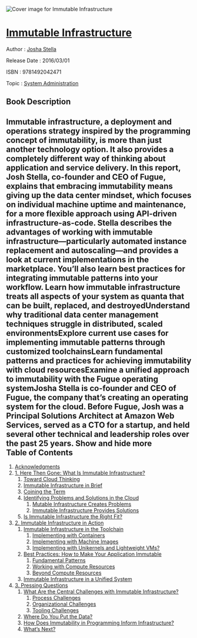 ![Cover image for Immutable Infrastructure](https://imgdetail.ebookreading.net/cover/cover/system_admin/EB9781492042471.jpg)

[Immutable Infrastructure](https://ebookreading.net/view/book/Immutable+Infrastructure-EB9781492042471_1.html "Immutable Infrastructure")
====================================================================================================================

Author : [Josha Stella](https://ebookreading.net/search/author/Josha+Stella)

Release Date : 2016/03/01

ISBN : 9781492042471

Topic : [System Administration](https://ebookreading.net/search/category/system-administration)

Book Description
-----------------

 Immutable infrastructure, a deployment and operations strategy inspired by the programming concept of immutability, is more than just another technology option. It also provides a completely different way of thinking about application and service delivery. In this report, Josh Stella, co-founder and CEO of Fugue, explains that embracing immutability means giving up the data center mindset, which focuses on individual machine uptime and maintenance, for a more flexible approach using API-driven infrastructure-as-code.
Stella describes the advantages of working with immutable infrastructure—particularly automated instance replacement and autoscaling—and provides a look at current implementations in the marketplace. You’ll also learn best practices for integrating immutable patterns into your workflow.
Learn how immutable infrastructure treats all aspects of your system as quanta that can be built, replaced, and destroyedUnderstand why traditional data center management techniques struggle in distributed, scaled environmentsExplore current use cases for implementing immutable patterns through customized toolchainsLearn fundamental patterns and practices for achieving immutability with cloud resourcesExamine a unified approach to immutability with the Fugue operating systemJosha Stella is co-founder and CEO of Fugue, the company that’s creating an operating system for the cloud. Before Fugue, Josh was a Principal Solutions Architect at Amazon Web Services, served as a CTO for a startup, and held several other technical and leadership roles over the past 25 years.
        Show and hide more                
Table of Contents
-----------------

1. [Acknowledgments](https://ebookreading.net/view/book/Immutable+Infrastructure-EB9781492042471_5.html#idm140191894811632)
1. [1. Here Then Gone: What Is Immutable Infrastructure?](https://ebookreading.net/view/book/Immutable+Infrastructure-EB9781492042471_6.html#ch1)
    1. [Toward Cloud Thinking](https://ebookreading.net/view/book/Immutable+Infrastructure-EB9781492042471_6.html#idm140191894799984)
    1. [Immutable Infrastructure in Brief](https://ebookreading.net/view/book/Immutable+Infrastructure-EB9781492042471_6.html#idm140191894798064)
    1. [Coining the Term](https://ebookreading.net/view/book/Immutable+Infrastructure-EB9781492042471_6.html#idm140191894797808)
    1. [Identifying Problems and Solutions in the Cloud](https://ebookreading.net/view/book/Immutable+Infrastructure-EB9781492042471_6.html#idm140191894782784)
        1. [Mutable Infrastructure Creates Problems](https://ebookreading.net/view/book/Immutable+Infrastructure-EB9781492042471_6.html#idm140191894766512)
        1. [Immutable Infrastructure Provides Solutions](https://ebookreading.net/view/book/Immutable+Infrastructure-EB9781492042471_6.html#idm140191894746032)
    1. [Is Immutable Infrastructure the Right Fit?](https://ebookreading.net/view/book/Immutable+Infrastructure-EB9781492042471_6.html#idm140191894732448)
1. [2. Immutable Infrastructure in Action](https://ebookreading.net/view/book/Immutable+Infrastructure-EB9781492042471_7.html#chapter_2)
    1. [Immutable Infrastructure in the Toolchain](https://ebookreading.net/view/book/Immutable+Infrastructure-EB9781492042471_7.html#immutable_infrastru)
        1. [Implementing with Containers](https://ebookreading.net/view/book/Immutable+Infrastructure-EB9781492042471_7.html#idm140191894700656)
        1. [Implementing with Machine Images](https://ebookreading.net/view/book/Immutable+Infrastructure-EB9781492042471_7.html#idm140191894707952)
        1. [Implementing with Unikernels and Lightweight VMs?](https://ebookreading.net/view/book/Immutable+Infrastructure-EB9781492042471_7.html#idm140191894612192)
    1. [Best Practices: How to Make Your Application Immutable](https://ebookreading.net/view/book/Immutable+Infrastructure-EB9781492042471_7.html#best_practices_how_)
        1. [Fundamental Patterns](https://ebookreading.net/view/book/Immutable+Infrastructure-EB9781492042471_7.html#idm140191894598608)
        1. [Working with Compute Resources](https://ebookreading.net/view/book/Immutable+Infrastructure-EB9781492042471_7.html#idm140191894589744)
        1. [Beyond Compute Resources](https://ebookreading.net/view/book/Immutable+Infrastructure-EB9781492042471_7.html#idm140191894558208)
    1. [Immutable Infrastructure in a Unified System](https://ebookreading.net/view/book/Immutable+Infrastructure-EB9781492042471_7.html#immutable_infrastru)
1. [3. Pressing Questions](https://ebookreading.net/view/book/Immutable+Infrastructure-EB9781492042471_8.html#idm140191894552208)
    1. [What Are the Central Challenges with Immutable Infrastructure?](https://ebookreading.net/view/book/Immutable+Infrastructure-EB9781492042471_8.html#idm140191894530368)
        1. [Process Challenges](https://ebookreading.net/view/book/Immutable+Infrastructure-EB9781492042471_8.html#idm140191894541344)
        1. [Organizational Challenges](https://ebookreading.net/view/book/Immutable+Infrastructure-EB9781492042471_8.html#idm140191894529376)
        1. [Tooling Challenges](https://ebookreading.net/view/book/Immutable+Infrastructure-EB9781492042471_8.html#idm140191894520672)
    1. [Where Do You Put the Data?](https://ebookreading.net/view/book/Immutable+Infrastructure-EB9781492042471_8.html#idm140191894516176)
    1. [How Does Immutability in Programming Inform Infrastructure?](https://ebookreading.net/view/book/Immutable+Infrastructure-EB9781492042471_8.html#idm140191894505472)
    1. [What’s Next?](https://ebookreading.net/view/book/Immutable+Infrastructure-EB9781492042471_8.html#idm140191894499232)
